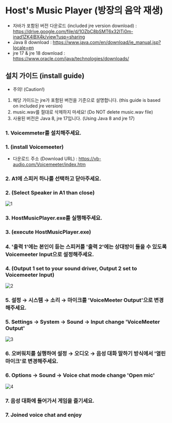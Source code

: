 # Host's Music Player (방장의 음악 재생)

- 자바가 포함된 버전 다운로드 (included jre version download) : https://drive.google.com/file/d/1OZbC8bSMT6x32ITi0m-inad1ZK4lBX4k/view?usp=sharing
- Java 8 download : https://www.java.com/en/download/ie_manual.jsp?locale=en
- jre 17 & jre 18 download : https://www.oracle.com/java/technologies/downloads/

## 설치 가이드 (install guide)
- 주의! (Caution!)
1. 해당 가이드는 jre가 포함된 버전을 기준으로 설명합니다. (this guide is based on included jre version)
2. music.wav를 절대로 삭제하지 마세요! (Do NOT delete music.wav file)
3. 사용된 버전은 Java 8, jre 17입니다. (Using Java 8 and jre 17)

### 1. Voicemmeter를 설치해주세요.
### 1. (install Voicemeeter)
- 다운로드 주소 (Download URL) : https://vb-audio.com/Voicemeeter/index.htm
  
### 2. A1에 스피커 하나를 선택하고 닫아주세요.
### 2. (Select Speaker in A1 than close)
![1](https://user-images.githubusercontent.com/62262001/177206329-6d194c2e-577f-4522-a50a-4c7ea5a674f8.png)

### 3. HostMusicPlayer.exe를 실행해주세요.
### 3. (execute HostMusicPlayer.exe)
  
### 4. '출력 1'에는 본인이 듣는 스피커를 '출력 2'에는 상대방이 들을 수 있도록 Voicemeeter Input으로 설정해주세요.
### 4. (Output 1 set to your sound driver, Output 2 set to Voicemeeter Input)
![2](https://user-images.githubusercontent.com/62262001/177207810-71670024-16a6-4bed-add7-7b0dc72d850e.png)

### 5. 설정 → 시스템 → 소리 → 마이크를 'VoiceMeeter Output'으로 변경해주세요.
### 5. Settings → System → Sound → Input change 'VoiceMeeter Output'
![3](https://user-images.githubusercontent.com/62262001/177207880-b8a1db9d-402a-45a5-ab4d-f8be1df3dc1e.png)

### 6. 오버워치를 실행하여 설정 → 오디오 → 음성 대화 말하기 방식에서 '열린 마이크'로 변경해주세요.
### 6. Options → Sound → Voice chat mode change 'Open mic'
![4](https://user-images.githubusercontent.com/62262001/177208287-5f95f109-5f27-4810-a21a-122cbbe6f3ee.png)

### 7. 음성 대화에 들어가서 게임을 즐기세요.
### 7. Joined voice chat and enjoy
